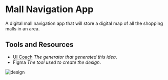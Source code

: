 # Mall Navigation App
A digital mall navigation app that will store a digital map of all the shopping malls in an area.

## Tools and Resources
* [UI Coach](https://uicoach.io) *The generator that generated this idea*.
* Figma *The tool used to create the design*.


![design]('design/design.png')